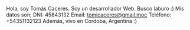 Hola, soy Tomás Caceres. Soy un desarrollador Web. Busco laburo :)
Mis datos son;
DNI: 45843132
Email: tomicaceres@gmail.moc
Teléfono: +54351132123
Además, vivo en Cordoba, Argentina :)